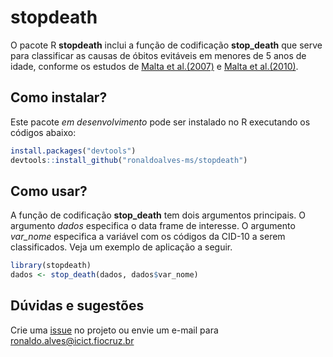 
# stopdeath

O pacote R **stopdeath** inclui a função de codificação **stop\_death**
que serve para classificar as causas de óbitos evitáveis em menores de 5
anos de idade, conforme os estudos de [Malta et
al.(2007)](http://scielo.iec.gov.br/pdf/ess/v16n4/v16n4a02.pdf) e [Malta
et al.(2010)](http://scielo.iec.gov.br/pdf/ess/v19n2/v19n2a10.pdf).

## Como instalar?

Este pacote *em desenvolvimento* pode ser instalado no R executando os
códigos abaixo:

``` r
install.packages("devtools")
devtools::install_github("ronaldoalves-ms/stopdeath")
```

## Como usar?

A função de codificação **stop\_death** tem dois argumentos principais.
O argumento *dados* especifica o data frame de interesse. O argumento
*var\_nome* especifica a variável com os códigos da CID-10 a serem
classificados. Veja um exemplo de aplicação a seguir.

``` r
library(stopdeath)
dados <- stop_death(dados, dados$var_nome)
```

## Dúvidas e sugestões

Crie uma [issue](https://github.com/ronaldoalves-ms/stopdeath/issues) no
projeto ou envie um e-mail para <ronaldo.alves@icict.fiocruz.br>

